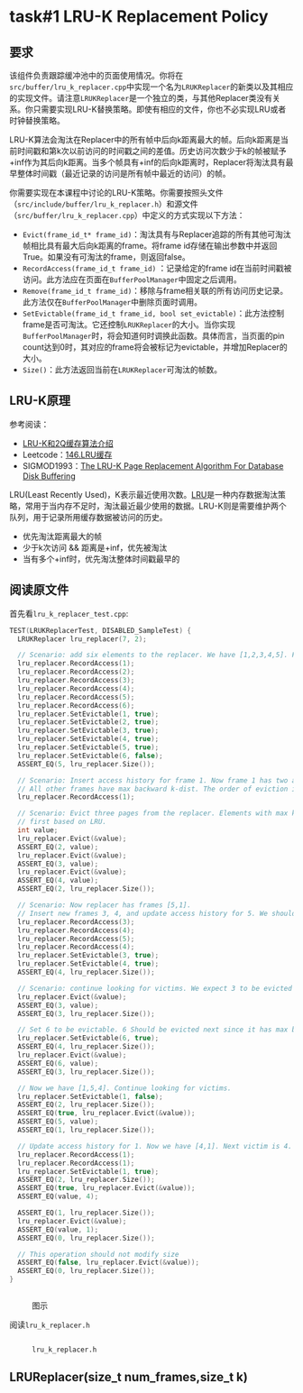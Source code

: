 # task#1 LRU-K Replacement Policy

## 要求

该组件负责跟踪缓冲池中的页面使用情况。你将在`src/buffer/lru_k_replacer.cpp`中实现一个名为`LRUKReplacer`的新类以及其相应的实现文件。请注意`LRUKReplacer`是一个独立的类，与其他Replacer类没有关系。你只需要实现LRU-K替换策略。即使有相应的文件，你也不必实现LRU或者时钟替换策略。

LRU-K算法会淘汰在Replacer中的所有帧中后向k距离最大的帧。后向k距离是当前时间戳和第k次以前访问的时间戳之间的差值。历史访问次数少于k的帧被赋予+inf作为其后向k距离。当多个帧具有+inf的后向k距离时，Replacer将淘汰具有最早整体时间戳（最近记录的访问是所有帧中最近的访问）的帧。

你需要实现在本课程中讨论的LRU-K策略。你需要按照头文件（`src/include/buffer/lru_k_replacer.h`）和源文件（`src/buffer/lru_k_replacer.cpp`）中定义的方式实现以下方法：

* `Evict(frame_id_t* frame_id)`：淘汰具有与Replacer追踪的所有其他可淘汰帧相比具有最大后向k距离的frame。将frame id存储在输出参数中并返回True。如果没有可淘汰的frame，则返回false。
* `RecordAccess(frame_id_t frame_id)` ：记录给定的frame id在当前时间戳被访问。此方法应在页面在`BufferPoolManager`中固定之后调用。
* `Remove(frame_id_t frame_id)`：移除与frame相关联的所有访问历史记录。此方法仅在`BufferPoolManager`中删除页面时调用。
* `SetEvictable(frame_id_t frame_id, bool set_evictable)`：此方法控制frame是否可淘汰。它还控制`LRUKReplacer`的大小。当你实现`BufferPoolManager`时，将会知道何时调换此函数。具体而言，当页面的pin count达到0时，其对应的frame将会被标记为evictable，并增加Replacer的大小。
* `Size()`：此方法返回当前在`LRUKReplacer`可淘汰的帧数。

## LRU-K原理

参考阅读：

* [LRU-K和2Q缓存算法介绍](https://www.jianshu.com/p/c4e4d55706ff)
* Leetcode：[146.LRU缓存](https://leetcode.cn/problems/lru-cache/)
* SIGMOD1993：[The LRU-K Page Replacement Algorithm For Database Disk Buffering](https://www.cs.cmu.edu/\~natassa/courses/15-721/papers/p297-o\_neil.pdf)

LRU(Least Recently Used)，K表示最近使用次数。[LRU](https://zhuanlan.zhihu.com/p/161269766)是一种内存数据淘汰策略，常用于当内存不足时，淘汰最近最少使用的数据。LRU-K则是需要维护两个队列，用于记录所用缓存数据被访问的历史。

* 优先淘汰距离最大的帧
* 少于k次访问 && 距离是+inf，优先被淘汰
* 当有多个+inf时，优先淘汰整体时间戳最早的

## 阅读原文件

首先看`lru_k_replacer_test.cpp`:

```cpp
TEST(LRUKReplacerTest, DISABLED_SampleTest) {
  LRUKReplacer lru_replacer(7, 2);

  // Scenario: add six elements to the replacer. We have [1,2,3,4,5]. Frame 6 is non-evictable.
  lru_replacer.RecordAccess(1);
  lru_replacer.RecordAccess(2);
  lru_replacer.RecordAccess(3);
  lru_replacer.RecordAccess(4);
  lru_replacer.RecordAccess(5);
  lru_replacer.RecordAccess(6);
  lru_replacer.SetEvictable(1, true);
  lru_replacer.SetEvictable(2, true);
  lru_replacer.SetEvictable(3, true);
  lru_replacer.SetEvictable(4, true);
  lru_replacer.SetEvictable(5, true);
  lru_replacer.SetEvictable(6, false);
  ASSERT_EQ(5, lru_replacer.Size());

  // Scenario: Insert access history for frame 1. Now frame 1 has two access histories.
  // All other frames have max backward k-dist. The order of eviction is [2,3,4,5,1].
  lru_replacer.RecordAccess(1);

  // Scenario: Evict three pages from the replacer. Elements with max k-distance should be popped
  // first based on LRU.
  int value;
  lru_replacer.Evict(&value);
  ASSERT_EQ(2, value);
  lru_replacer.Evict(&value);
  ASSERT_EQ(3, value);
  lru_replacer.Evict(&value);
  ASSERT_EQ(4, value);
  ASSERT_EQ(2, lru_replacer.Size());

  // Scenario: Now replacer has frames [5,1].
  // Insert new frames 3, 4, and update access history for 5. We should end with [3,1,5,4]
  lru_replacer.RecordAccess(3);
  lru_replacer.RecordAccess(4);
  lru_replacer.RecordAccess(5);
  lru_replacer.RecordAccess(4);
  lru_replacer.SetEvictable(3, true);
  lru_replacer.SetEvictable(4, true);
  ASSERT_EQ(4, lru_replacer.Size());

  // Scenario: continue looking for victims. We expect 3 to be evicted next.
  lru_replacer.Evict(&value);
  ASSERT_EQ(3, value);
  ASSERT_EQ(3, lru_replacer.Size());

  // Set 6 to be evictable. 6 Should be evicted next since it has max backward k-dist.
  lru_replacer.SetEvictable(6, true);
  ASSERT_EQ(4, lru_replacer.Size());
  lru_replacer.Evict(&value);
  ASSERT_EQ(6, value);
  ASSERT_EQ(3, lru_replacer.Size());

  // Now we have [1,5,4]. Continue looking for victims.
  lru_replacer.SetEvictable(1, false);
  ASSERT_EQ(2, lru_replacer.Size());
  ASSERT_EQ(true, lru_replacer.Evict(&value));
  ASSERT_EQ(5, value);
  ASSERT_EQ(1, lru_replacer.Size());

  // Update access history for 1. Now we have [4,1]. Next victim is 4.
  lru_replacer.RecordAccess(1);
  lru_replacer.RecordAccess(1);
  lru_replacer.SetEvictable(1, true);
  ASSERT_EQ(2, lru_replacer.Size());
  ASSERT_EQ(true, lru_replacer.Evict(&value));
  ASSERT_EQ(value, 4);

  ASSERT_EQ(1, lru_replacer.Size());
  lru_replacer.Evict(&value);
  ASSERT_EQ(value, 1);
  ASSERT_EQ(0, lru_replacer.Size());

  // This operation should not modify size
  ASSERT_EQ(false, lru_replacer.Evict(&value));
  ASSERT_EQ(0, lru_replacer.Size());
}
```



<figure><img src="../.gitbook/assets/lru_k_replacer_test.svg" alt=""><figcaption><p>图示</p></figcaption></figure>

阅读`lru_k_replacer.h`



<figure><img src="../.gitbook/assets/lru_k_replacer.png" alt=""><figcaption><p><code>lru_k_replacer.h</code></p></figcaption></figure>

## LRUReplacer(size\_t num\_frames,size\_t k)

